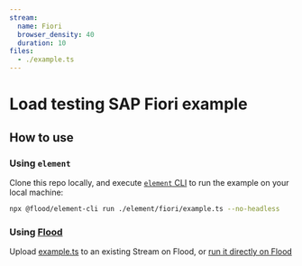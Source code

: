 ```yaml
---
stream:
  name: Fiori
  browser_density: 40
  duration: 10
files:
  - ./example.ts
---
```


# Load testing SAP Fiori example

## How to use

### Using `element`

Clone this repo locally, and execute [`element` CLI][Element] to run the example on your local machine:

```bash
npx @flood/element-cli run ./element/fiori/example.ts --no-headless
```

### Using [Flood](https://flood.io)

Upload [example.ts](./example.ts) to an existing Stream on Flood, or [run it directly on Flood](https://app.flood.io/launch/github/flood-io/load-testing-playground/element/youtube)

[Element]: (https://github.com/flood-io/element)
